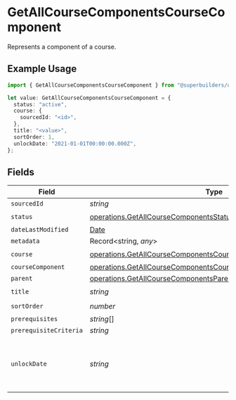 # GetAllCourseComponentsCourseComponent

Represents a component of a course.

## Example Usage

```typescript
import { GetAllCourseComponentsCourseComponent } from "@superbuilders/oneroster/models/operations";

let value: GetAllCourseComponentsCourseComponent = {
  status: "active",
  course: {
    sourcedId: "<id>",
  },
  title: "<value>",
  sortOrder: 1,
  unlockDate: "2021-01-01T00:00:00.000Z",
};
```

## Fields

| Field                                                                                                                                              | Type                                                                                                                                               | Required                                                                                                                                           | Description                                                                                                                                        | Example                                                                                                                                            |
| -------------------------------------------------------------------------------------------------------------------------------------------------- | -------------------------------------------------------------------------------------------------------------------------------------------------- | -------------------------------------------------------------------------------------------------------------------------------------------------- | -------------------------------------------------------------------------------------------------------------------------------------------------- | -------------------------------------------------------------------------------------------------------------------------------------------------- |
| `sourcedId`                                                                                                                                        | *string*                                                                                                                                           | :heavy_minus_sign:                                                                                                                                 | N/A                                                                                                                                                |                                                                                                                                                    |
| `status`                                                                                                                                           | [operations.GetAllCourseComponentsStatus](../../models/operations/getallcoursecomponentsstatus.md)                                                 | :heavy_check_mark:                                                                                                                                 | N/A                                                                                                                                                |                                                                                                                                                    |
| `dateLastModified`                                                                                                                                 | [Date](https://developer.mozilla.org/en-US/docs/Web/JavaScript/Reference/Global_Objects/Date)                                                      | :heavy_minus_sign:                                                                                                                                 | N/A                                                                                                                                                |                                                                                                                                                    |
| `metadata`                                                                                                                                         | Record<string, *any*>                                                                                                                              | :heavy_minus_sign:                                                                                                                                 | N/A                                                                                                                                                |                                                                                                                                                    |
| `course`                                                                                                                                           | [operations.GetAllCourseComponentsCourse](../../models/operations/getallcoursecomponentscourse.md)                                                 | :heavy_check_mark:                                                                                                                                 | N/A                                                                                                                                                |                                                                                                                                                    |
| `courseComponent`                                                                                                                                  | [operations.GetAllCourseComponentsCourseComponentCourseComponent](../../models/operations/getallcoursecomponentscoursecomponentcoursecomponent.md) | :heavy_minus_sign:                                                                                                                                 | N/A                                                                                                                                                |                                                                                                                                                    |
| `parent`                                                                                                                                           | [operations.GetAllCourseComponentsParent](../../models/operations/getallcoursecomponentsparent.md)                                                 | :heavy_minus_sign:                                                                                                                                 | N/A                                                                                                                                                |                                                                                                                                                    |
| `title`                                                                                                                                            | *string*                                                                                                                                           | :heavy_check_mark:                                                                                                                                 | N/A                                                                                                                                                |                                                                                                                                                    |
| `sortOrder`                                                                                                                                        | *number*                                                                                                                                           | :heavy_check_mark:                                                                                                                                 | N/A                                                                                                                                                | 1                                                                                                                                                  |
| `prerequisites`                                                                                                                                    | *string*[]                                                                                                                                         | :heavy_minus_sign:                                                                                                                                 | N/A                                                                                                                                                |                                                                                                                                                    |
| `prerequisiteCriteria`                                                                                                                             | *string*                                                                                                                                           | :heavy_minus_sign:                                                                                                                                 | N/A                                                                                                                                                |                                                                                                                                                    |
| `unlockDate`                                                                                                                                       | *string*                                                                                                                                           | :heavy_check_mark:                                                                                                                                 | The date the component is unlocked for the student                                                                                                 | 2021-01-01T00:00:00.000Z                                                                                                                           |